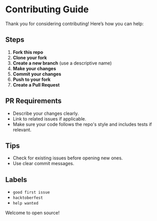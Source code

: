 # Contributing Guide

Thank you for considering contributing! Here’s how you can help:

## Steps

1. **Fork this repo**
2. **Clone your fork**
3. **Create a new branch** (use a descriptive name)
4. **Make your changes**
5. **Commit your changes**
6. **Push to your fork**
7. **Create a Pull Request**

## PR Requirements

- Describe your changes clearly.
- Link to related issues if applicable.
- Make sure your code follows the repo's style and includes tests if relevant.

## Tips

- Check for existing issues before opening new ones.
- Use clear commit messages.

## Labels

- `good first issue`
- `hacktoberfest`
- `help wanted`

Welcome to open source!
